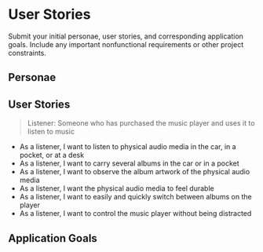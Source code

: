 # User Stories

Submit your initial personae, user stories, and corresponding application goals. Include any important nonfunctional requirements or other project constraints.

## Personae

## User Stories

> Listener: Someone who has purchased the music player and uses it to listen to music

- As a listener, I want to listen to physical audio media in the car, in a pocket, or at a desk
- As a listener, I want to carry several albums in the car or in a pocket
- As a listener, I want to observe the album artwork of the physical audio media
- As a listener, I want the physical audio media to feel durable
- As a listener, I want to easily and quickly switch between albums on the player
- As a listener, I want to control the music player without being distracted

## Application Goals
